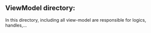 ## ViewModel directory:

In this directory, including all view-model are responsible for logics, handles,...